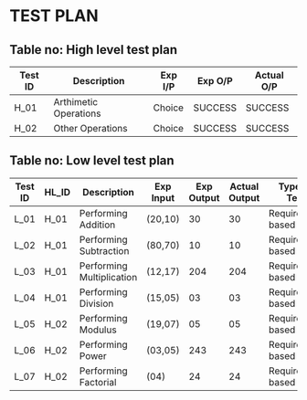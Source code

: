# TEST PLAN

## Table no: High level test plan

| **Test ID** | **Description**                   | **Exp I/P** | **Exp O/P** | **Actual O/P** |    
|-------------|-----------------------------------|------------|-------------|----------------|
|  H_01       | Arthimetic Operations | Choice | SUCCESS | SUCCESS |
|  H_02       | Other Operations | Choice | SUCCESS | SUCCESS |

## Table no: Low level test plan

| **Test ID** | **HL_ID** | **Description**   | **Exp Input** | **Exp Output** | **Actual Output** |**Type Of Test**  |    
|-------------|-----------|---------------------------|------------|-------------|----------------|------------------|
|  L_01       | H_01 | Performing Addition | (20,10) | 30 | 30 | Requirement based |
|  L_02       | H_01 | Performing Subtraction | (80,70) | 10 | 10 | Requirement based |
|  L_03       | H_01 | Performing Multiplication | (12,17) | 204 | 204 | Requirement based |
|  L_04       | H_01 | Performing Division | (15,05) | 03 | 03 | Requirement based |
|  L_05       | H_02 | Performing Modulus | (19,07) | 05 | 05 | Requirement based |
|  L_06       | H_02 | Performing Power | (03,05) | 243 | 243 | Requirement based |
|  L_07       | H_02 | Performing Factorial | (04) | 24 | 24 | Requirement based |
